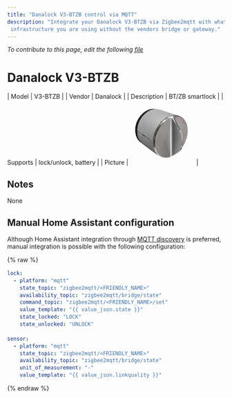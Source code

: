 ```yaml
---
title: "Danalock V3-BTZB control via MQTT"
description: "Integrate your Danalock V3-BTZB via Zigbee2mqtt with whatever smart home
 infrastructure you are using without the vendors bridge or gateway."
---
```


*To contribute to this page, edit the following
[file](https://github.com/Koenkk/zigbee2mqtt.io/blob/master/docs/devices/V3-BTZB.md)*

# Danalock V3-BTZB

| Model | V3-BTZB  |
| Vendor  | Danalock  |
| Description | BT/ZB smartlock |
| Supports | lock/unlock, battery |
| Picture | ![Danalock V3-BTZB](../images/devices/V3-BTZB.jpg) |

## Notes

None

## Manual Home Assistant configuration
Although Home Assistant integration through [MQTT discovery](../integration/home_assistant) is preferred,
manual integration is possible with the following configuration:


{% raw %}
```yaml
lock:
  - platform: "mqtt"
    state_topic: "zigbee2mqtt/<FRIENDLY_NAME>"
    availability_topic: "zigbee2mqtt/bridge/state"
    command_topic: "zigbee2mqtt/<FRIENDLY_NAME>/set"
    value_template: "{{ value_json.state }}"
    state_locked: "LOCK"
    state_unlocked: "UNLOCK"

sensor:
  - platform: "mqtt"
    state_topic: "zigbee2mqtt/<FRIENDLY_NAME>"
    availability_topic: "zigbee2mqtt/bridge/state"
    unit_of_measurement: "-"
    value_template: "{{ value_json.linkquality }}"
```
{% endraw %}


